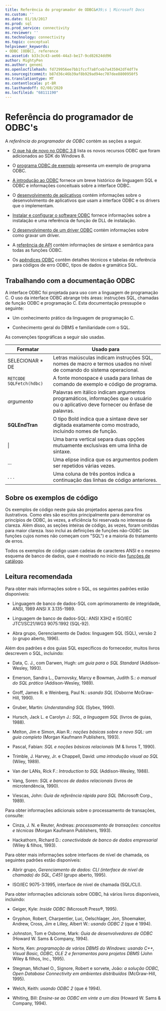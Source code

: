 ```yaml
---
title: Referência do programador de ODBC&#39;s | Microsoft Docs
ms.custom: ''
ms.date: 01/19/2017
ms.prod: sql
ms.prod_service: connectivity
ms.reviewer: ''
ms.technology: connectivity
ms.topic: conceptual
helpviewer_keywords:
- ODBC [ODBC], reference
ms.assetid: b33c3c43-ae66-44a3-be17-9cd82624dd96
author: MightyPen
ms.author: genemi
ms.openlocfilehash: fd729956ee7bb1fccf7a8fceb7a435042df4df7e
ms.sourcegitcommit: b87d36c46b39af8b929ad94ec707dee8800950f5
ms.translationtype: MT
ms.contentlocale: pt-BR
ms.lasthandoff: 02/08/2020
ms.locfileid: "68111190"
---
```

# <a name="odbc-programmer39s-reference"></a>Referência do programador de ODBC&#39;s
A *referência do programador de ODBC* contém as seções a seguir.  
  
-   [O que há de novo no ODBC 3,8](../../odbc/reference/what-s-new-in-odbc-3-8.md) lista os novos recursos ODBC que foram adicionados ao SDK do Windows 8.  
  
-   O [programa ODBC de exemplo](../../odbc/reference/sample-odbc-program.md) apresenta um exemplo de programa ODBC.  
  
-   [A introdução ao ODBC](../../odbc/reference/introduction-to-odbc.md) fornece um breve histórico de linguagem SQL e ODBC e informações conceituais sobre a interface ODBC.  
  
-   O [desenvolvimento de aplicativos](../../odbc/reference/develop-app/developing-applications.md) contém informações sobre o desenvolvimento de aplicativos que usam a interface ODBC e os drivers que o implementam.  
  
-   [Instalar e configurar o software ODBC](../../odbc/reference/install/installing-and-configuring-the-odbc-software.md) fornece informações sobre a instalação e uma referência de função de DLL de instalação.  
  
-   [O desenvolvimento de um driver ODBC](../../odbc/reference/develop-driver/developing-an-odbc-driver.md) contém informações sobre como gravar um driver.  
  
-   A [referência de API](../../odbc/reference/syntax/odbc-reference.md) contém informações de sintaxe e semântica para todas as funções ODBC.  
  
-   Os [apêndices ODBC](../../odbc/reference/appendixes/odbc-appendixes.md) contêm detalhes técnicos e tabelas de referência para códigos de erro ODBC, tipos de dados e gramática SQL.  
  
## <a name="working-with-the-odbc-documentation"></a>Trabalhando com a documentação ODBC  
 A interface ODBC foi projetada para uso com a linguagem de programação C. O uso da interface ODBC abrange três áreas: instruções SQL, chamadas de função ODBC e programação C. Esta documentação pressupõe o seguinte:  
  
-   Um conhecimento prático da linguagem de programação C.  
  
-   Conhecimento geral do DBMS e familiaridade com o SQL.  
  
 As convenções tipográficas a seguir são usadas.  
  
|Formatar|Usado para|  
|------------|--------------|  
|SELECIONAR * DE|Letras maiúsculas indicam instruções SQL, nomes de macro e termos usados no nível de comando do sistema operacional.|  
|`RETCODE SQLFetch(hdbc)`|A fonte monospace é usada para linhas de comando de exemplo e código de programa.|  
|*argumento*|Palavras em itálico indicam argumentos programáticos, informações que o usuário ou o aplicativo deve fornecer ou ênfase de palavras.|  
|**SQLEndTran**|O tipo Bold indica que a sintaxe deve ser digitada exatamente como mostrado, incluindo nomes de função.|  
|&#124;|Uma barra vertical separa duas opções mutuamente exclusivas em uma linha de sintaxe.|  
|...|Uma elipse indica que os argumentos podem ser repetidos várias vezes.|  
|. . .|Uma coluna de três pontos indica a continuação das linhas de código anteriores.|  
  
## <a name="about-the-code-examples"></a>Sobre os exemplos de código  
 Os exemplos de código neste guia são projetados apenas para fins ilustrativos. Como eles são escritos principalmente para demonstrar os princípios de ODBC, às vezes, a eficiência foi reservada no interesse da clareza. Além disso, as seções inteiras de código, às vezes, foram omitidas para maior clareza. Isso inclui as definições de funções não-ODBC (as funções cujos nomes não começam com "SQL") e a maioria do tratamento de erros.  
  
 Todos os exemplos de código usam cadeias de caracteres ANSI e o mesmo esquema de banco de dados, que é mostrado no início das [funções de catálogo](../../odbc/reference/develop-app/catalog-functions.md).  
  
## <a name="recommended-reading"></a>Leitura recomendada  
 Para obter mais informações sobre o SQL, os seguintes padrões estão disponíveis:  
  
-   Linguagem de banco de dados-SQL com aprimoramento de integridade, ANSI, 1989 ANSI X 3.135-1989.  
  
-   Linguagem de banco de dados-SQL: ANSI X3H2 e ISO/IEC JTC1/SC21/WG3 9075:1992 (SQL-92).  
  
-   Abra grupo, Gerenciamento de Dados: linguagem SQL (SQL), versão 2 (o grupo aberto, 1996).  
  
 Além dos padrões e dos guias SQL específicos do fornecedor, muitos livros descrevem o SQL, incluindo:  
  
-   Data, C. J., com Darwen, Hugh: *um guia para o SQL Standard* (Addison-Wesley, 1993).  
  
-   Emerson, Sandra L., Darnovsky, Marcy e Bowman, Judith S.: *o manual do SQL prático* (Addison-Wesley, 1989).  
  
-   Groff, James R. e Weinberg, Paul N.: *usando SQL* (Osborne McGraw-Hill, 1990).  
  
-   Gruber, Martin: *Understanding SQL* (Sybex, 1990).  
  
-   Hursch, Jack L. e Carolyn J.: *SQL, a linguagem SQL* (livros de guias, 1988).  
  
-   Melton, Jim e Simon, Alan R.: *noções básicas sobre o novo SQL: um guia completo* (Morgan Kaufmann Publishers, 1993).  
  
-   Pascal, Fabian: *SQL e noções básicas relacionais* (M & livros T, 1990).  
  
-   Trimble, J. Harvey, Jr. e Chappell, David: *uma introdução visual ao SQL* (Wiley, 1989).  
  
-   Van der LANs, Rick F.: *Introduction to SQL* (Addison-Wesley, 1988).  
  
-   Vang, Soren: *SQL e bancos de dados relacionais* (livros de microtendência, 1990).  
  
-   Viescas, John: *Guia de referência rápida para SQL* (Microsoft Corp., 1989).  
  
 Para obter informações adicionais sobre o processamento de transações, consulte:  
  
-   Cinza, J. N. e Reuter, Andreas: *processamento de transações: conceitos e técnicas* (Morgan Kaufmann Publishers, 1993).  
  
-   Hackathorn, Richard D.: *conectividade de banco de dados empresarial* (Wiley & filhos, 1993).  
  
 Para obter mais informações sobre interfaces de nível de chamada, os seguintes padrões estão disponíveis:  
  
-   Abrir grupo, *Gerenciamento de dados: CLI (interface de nível de chamada) do SQL, C451* (grupo aberto, 1995).  
  
-   ISO/IEC 9075-3:1995, interface de nível de chamada (SQL/CLI).  
  
 Para obter informações adicionais sobre ODBC, há vários livros disponíveis, incluindo:  
  
-   Geiger, Kyle: *Inside ODBC* (Microsoft Press®, 1995).  
  
-   Gryphon, Robert, Charpentier, Luc, Oelschlager, Jon, Shoemaker, Andrew, Cross, Jim e Lilley, Albert W.: *usando ODBC 2* (que é 1994).  
  
-   Johnston, Tom e Osborne, Mark: *Guia de desenvolvedores de ODBC* (Howard W. Sams & Company, 1994).  
  
-   Norte, Ken: *programação de vários DBMS do Windows: usando C++, Visual Basic, ODBC, OLE 2 e ferramentas para projetos DBMS* (John Wiley & filhos, Inc., 1995).  
  
-   Stegman, Michael O., Signore, Robert e sorvete, João: *a solução ODBC, Open Database Connectivity em ambientes distribuídos* (McGraw-Hill, 1995).  
  
-   Welch, Keith: *usando ODBC 2* (que é 1994).  
  
-   Whiting, Bill: *Ensine-se ao ODBC em vinte a um dias* (Howard W. Sams & Company, 1994).
